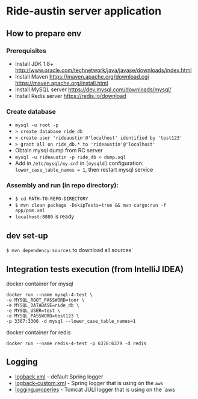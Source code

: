 # Ride-austin server application

## How to prepare env

### Prerequisites

* Install JDK 1.8+ http://www.oracle.com/technetwork/java/javase/downloads/index.html
* Install Maven https://maven.apache.org/download.cgi https://maven.apache.org/install.html
* Install MySQL server https://dev.mysql.com/downloads/mysql/
* Install Redis server https://redis.io/download

### Create database

* `mysql -u root -p`
* `> create database ride_db`
* `> create user 'rideaustin'@'localhost' identified by 'test123'`
* `> grant all on ride_db.* to 'rideaustin'@'localhost'`
* Obtain mysql dump from RC server
* `mysql -u rideaustin -p ride_db < dump.sql`
* Add in `/etc/mysql/my.cnf` in `[mysqld]` configuration: `lower_case_table_names = 1`, then restart mysql service

### Assembly and run (in repo directory):

* `$ cd PATH-TO-REPO-DIRECTORY`
* `$ mvn clean package -DskipTests=true && mvn cargo:run -f app/pom.xml`
* `localhost:8080` is ready

## dev set-up

`$ mvn dependency:sources` to download all sources`

## Integration tests execution (from IntelliJ IDEA)
docker container for mysql
```text
docker run --name mysql-4-test \
-e MYSQL_ROOT_PASSWORD=toor \
-e MYSQL_DATABASE=ride_db \
-e MYSQL_USER=test \
-e MYSQL_PASSWORD=test123 \
-p 3307:3306 -d mysql --lower_case_table_names=1
```

docker container for redis
```text
docker run --name redis-4-test -p 6378:6379 -d redis
```

## Logging

* [logback.xml](app/src/main/resources/logback.xml) - default Spring logger
* [logback-custom.xml](app/src/main/resources/logback-custom.xml) - Spring logger that is using on the `aws`
* [logging.properies](.ebextensions/files/logging.properties) - Tomcat JULI logger that is using on the `aws
